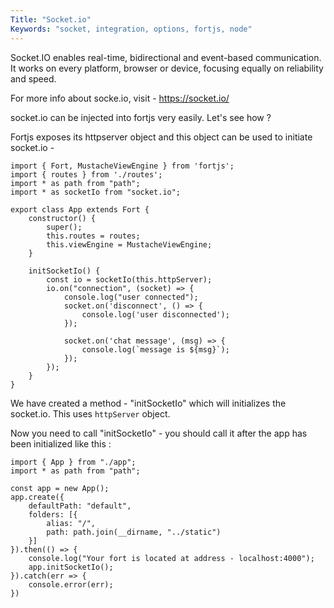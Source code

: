 ```yaml
---
Title: "Socket.io"
Keywords: "socket, integration, options, fortjs, node"
---
```


Socket.IO enables real-time, bidirectional and event-based communication.
It works on every platform, browser or device, focusing equally on reliability and speed.

For more info about socke.io, visit - https://socket.io/

socket.io can be injected into fortjs very easily. Let's see how ?

Fortjs exposes its httpserver object and this object can be used to initiate socket.io - 

```
import { Fort, MustacheViewEngine } from 'fortjs';
import { routes } from './routes';
import * as path from "path";
import * as socketIo from "socket.io";

export class App extends Fort {
    constructor() {
        super();
        this.routes = routes;
        this.viewEngine = MustacheViewEngine;
    }

    initSocketIo() {
        const io = socketIo(this.httpServer);
        io.on("connection", (socket) => {
            console.log("user connected");
            socket.on('disconnect', () => {
                console.log('user disconnected');
            });

            socket.on('chat message', (msg) => {
                console.log(`message is ${msg}`);
            });
        });
    }
}

```

We have created a method - "initSocketIo" which will initializes the socket.io. This uses `httpServer` object.

Now you need to call "initSocketIo" - you should call it after the app has been initialized like this :

```
import { App } from "./app";
import * as path from "path";

const app = new App();
app.create({
    defaultPath: "default",
    folders: [{
        alias: "/",
        path: path.join(__dirname, "../static")
    }]
}).then(() => {
    console.log("Your fort is located at address - localhost:4000");
    app.initSocketIo();
}).catch(err => {
    console.error(err);
})
```